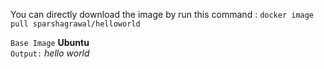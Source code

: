 You can directly download the image by run this command : `docker image pull sparshagrawal/helloworld`

`Base Image` **Ubuntu** <br/>
`Output:` *hello world*
